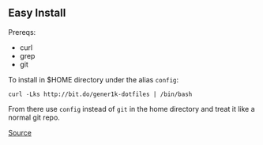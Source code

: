 ## Easy Install
Prereqs:
- curl
- grep
- git

To install in $HOME directory under the alias `config`:  

```curl -Lks http://bit.do/gener1k-dotfiles | /bin/bash```

From there use `config` instead of `git` in the home directory and treat it like a normal git repo.

[Source](https://developer.atlassian.com/blog/2016/02/best-way-to-store-dotfiles-git-bare-repo/)
